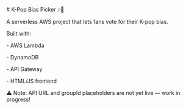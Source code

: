 ﻿\# K-Pop Bias Picker 🎶💚



A serverless AWS project that lets fans vote for their K-pop bias.

Built with:

\- AWS Lambda

\- DynamoDB

\- API Gateway

\- HTML/JS frontend



⚠️ Note: API URL and groupId placeholders are not yet live — work in progress!



